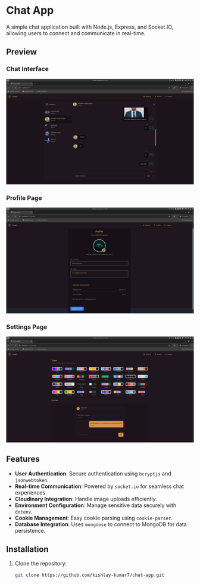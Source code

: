 # Chat App

A simple chat application built with Node.js, Express, and Socket.IO, allowing users to connect and communicate in real-time.

## Preview

### Chat Interface

![Chat Interface](chat.png)

### Profile Page

![Profile Page](profile.png)

### Settings Page

![Settings Page](setting.png)

## Features

- **User Authentication**: Secure authentication using `bcryptjs` and `jsonwebtoken`.
- **Real-time Communication**: Powered by `socket.io` for seamless chat experiences.
- **Cloudinary Integration**: Handle image uploads efficiently.
- **Environment Configuration**: Manage sensitive data securely with `dotenv`.
- **Cookie Management**: Easy cookie parsing using `cookie-parser`.
- **Database Integration**: Uses `mongoose` to connect to MongoDB for data persistence.

## Installation

1. Clone the repository:
   ```bash
   git clone https://github.com/kishlay-kumar7/chat-app.git
   ```

